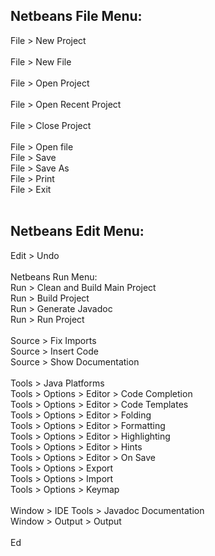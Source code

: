 ## Netbeans File Menu:<br/>
File > New Project<br/><br/>
File > New File<br/><br/>
File > Open Project<br/><br/>
File > Open Recent Project<br/><br/>
File > Close Project<br/><br/>
File > Open file<br/>
File > Save<br/>
File > Save As<br/>
File > Print<br/>
File > Exit<br/>
<br/>
## Netbeans Edit Menu:<br/>
Edit > Undo<br/>
<br/>
Netbeans Run Menu:<br/>
Run > Clean and Build Main Project<br/>
Run > Build Project<br/>
Run > Generate Javadoc<br/>
Run > Run Project<br/>
<br/>
Source > Fix Imports<br/>
Source > Insert Code<br/>
Source > Show Documentation<br/>
<br/>
Tools > Java Platforms<br/>
Tools > Options > Editor > Code Completion<br/>
Tools > Options > Editor > Code Templates<br/>
Tools > Options > Editor > Folding<br/>
Tools > Options > Editor > Formatting<br/>
Tools > Options > Editor > Highlighting<br/>
Tools > Options > Editor > Hints<br/>
Tools > Options > Editor > On Save<br/>
Tools > Options > Export<br/>
Tools > Options > Import<br/>
Tools > Options > Keymap<br/>
<br/>
Window > IDE Tools > Javadoc Documentation<br/>
Window > Output > Output<br/>
<br/>
Ed
